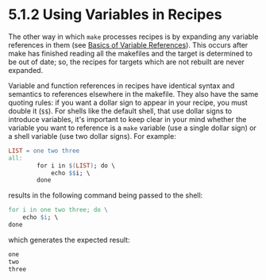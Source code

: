 # 5.1.2 Using Variables in Recipes

The other way in which `make` processes recipes is by expanding any variable references in them (see [Basics of Variable References](./reference)).
This occurs after make has finished reading all the makefiles and the target is determined to be out of date;
so, the recipes for targets which are not rebuilt are never expanded.

Variable and function references in recipes have identical syntax and semantics to references elsewhere in the makefile.
They also have the same quoting rules: if you want a dollar sign to appear in your recipe, you must double it (`$$`).
For shells like the default shell, that use dollar signs to introduce variables, it's important to keep clear in your mind whether the variable you want to reference is a `make` variable (use a single dollar sign) or a shell variable (use two dollar signs).
For example:

```makefile
LIST = one two three
all:
        for i in $(LIST); do \
            echo $$i; \
        done
```

results in the following command being passed to the shell:

```makefile
for i in one two three; do \
    echo $i; \
done
```

which generates the expected result:

```txt
one
two
three
```
